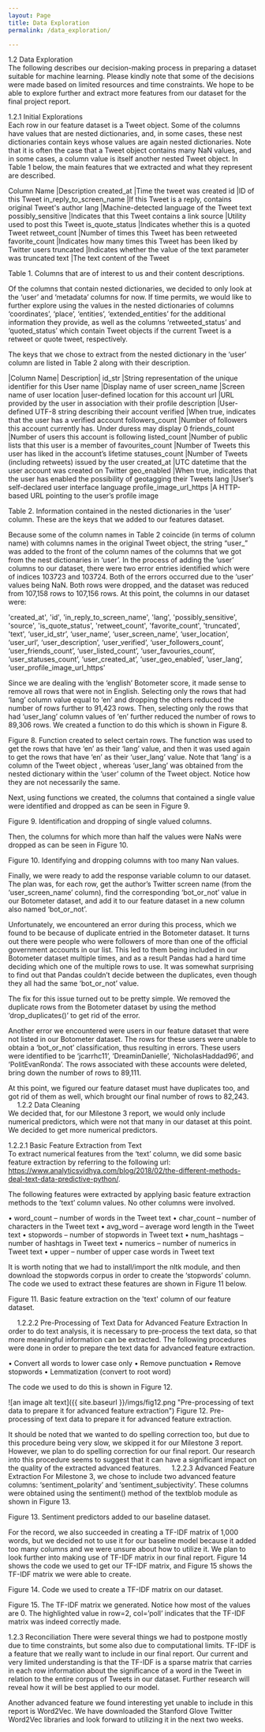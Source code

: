 ```yaml
---
layout: Page
title: Data Exploration
permalink: /data_exploration/

---
```



1.2	Data Exploration  
The following describes our decision-making process in preparing a dataset suitable for machine learning. Please kindly note that some of the decisions were made based on limited resources and time constraints. We hope to be able to explore further and extract more features from our dataset for the final project report.

1.2.1	Initial Explorations  
Each row in our feature dataset is a Tweet object. Some of the columns have values that are nested dictionaries, and, in some cases, these nest dictionaries contain keys whose values are again nested dictionaries. Note that it is often the case that a Tweet object contains many NaN values, and in some cases, a column value is itself another nested Tweet object. In Table 1 below, the main features that we extracted and what they represent are described.


Column Name	|Description
created_at	|Time the tweet was created
id	|ID of this Tweet
in_reply_to_screen_name	|If this Tweet is a reply, contains original Tweet's author
lang	|Machine-detected language of the Tweet text
possibly_sensitive	|Indicates that this Tweet contains a link
source	|Utility used to post this Tweet
is_quote_status	|Indicates whether this is a quoted Tweet
retweet_count	|Number of times this Tweet has been retweeted
favorite_count	|Indicates how many times this Tweet has been liked by Twitter users
truncated	|Indicates whether the value of the text parameter was truncated
text	|The text content of the Tweet

Table 1. Columns that are of interest to us and their content descriptions.


Of the columns that contain nested dictionaries, we decided to only look at the ‘user’ and ‘metadata’ columns for now. If time permits, we would like to further explore using the values in the nested dictionaries of columns ‘coordinates’, ‘place’, ‘entities’, ‘extended_entities’ for the additional information they provide, as well as the columns ‘retweeted_status’ and  ‘quoted_status’ which contain Tweet objects if the current Tweet is a retweet or quote tweet, respectively.


The keys that we chose to extract from the nested dictionary in the ‘user’ column are listed in Table 2 along with their description.

|Column Name|	Description|
id_str	|String representation of the unique identifier for this User
name	|Display name of user
screen_name	|Screen name of user
location	|user-defined location for this account
url	|URL provided by the user in association with their profile
description	|User-defined UTF-8 string describing their account
verified	|When true, indicates that the user has a verified account
followers_count	|Number of followers this account currently has. Under duress may display 0
friends_count	|Number of users this account is following
listed_count	|Number of public lists that this user is a member of
favourites_count	|Number of Tweets this user has liked in the account’s lifetime
statuses_count	|Number of Tweets (including retweets) issued by the user
created_at	|UTC datetime that the user account was created on Twitter
geo_enabled	 |When true, indicates that the user has enabled the possibility of geotagging their Tweets
lang	 |User’s self-declared user interface language
profile_image_url_https	 |A HTTP-based URL pointing to the user’s profile image

Table 2. Information contained in the nested dictionaries in the ‘user’ column. These are the keys that we added to our features dataset.

Because some of the column names in Table 2 coincide (in terms of column name) with columns names in the original Tweet object, the string “user_” was added to the front of the column names of the columns that we got from the nest dictionaries in ‘user’. In the process of adding the ‘user’ columns to our dataset, there were two error entries identified which were of indices 103723 and 103724. Both of the errors occurred due to the ‘user’ values being NaN. Both rows were dropped, and the dataset was reduced from 107,158 rows to 107,156 rows. At this point, the columns in our dataset were:

'created_at', 'id', 'in_reply_to_screen_name', 'lang', 'possibly_sensitive', 'source', 'is_quote_status', 'retweet_count', 'favorite_count', 'truncated', 'text', ‘user_id_str’, ‘user_name’, ‘user_screen_name’, ‘user_location’, ‘user_url’, ‘user_description’, ‘user_verified’, ‘user_followers_count’, ‘user_friends_count’, ‘user_listed_count’, ‘user_favouries_count’, ‘user_statuses_count’, ‘user_created_at’, ‘user_geo_enabled’, ‘user_lang’, ‘user_profile_image_url_https’

Since we are dealing with the ‘english’ Botometer score, it made sense to remove all rows that were not in English. Selecting only the rows that had ‘lang’ column value equal to ‘en’ and dropping the others reduced the number of rows further to 91,423 rows. Then, selecting only the rows that had ‘user_lang’ column values of ‘en’ further reduced the number of rows to 89,306 rows. We created a function to do this which is shown in Figure 8.


Figure 8. Function created to select certain rows. The function was used to get the rows that have ‘en’ as their ‘lang’ value, and then it was used again to get the rows that have ‘en’ as their ‘user_lang’ value. Note that ‘lang’ is a column of the Tweet object , whereas ‘user_lang’ was obtained from the nested dictionary within the ‘user’ column of the Tweet object. Notice how they are not necessarily the same.

Next, using functions we created, the columns that contained a single value were identified and dropped as can be seen in Figure 9.


Figure 9. Identification and dropping of single valued columns.

Then, the columns for which more than half the values were NaNs were dropped as can be seen in Figure 10.


Figure 10. Identifying and dropping columns with too many Nan values.

Finally, we were ready to add the response variable column to our dataset. The plan was, for each row, get the author’s Twitter screen name (from the ‘user_screen_name’ column), find the corresponding ‘bot_or_not’ value in our Botometer dataset, and add it to our feature dataset in a new column also named ‘bot_or_not’.

Unfortunately, we encountered an error during this process, which we found to be because of duplicate entried in the Botometer dataset. It turns out there were people who were followers of more than one of the official government accounts in our list. This led to them being included in our Botometer dataset multiple times, and as a result Pandas had a hard time deciding which one of the multiple rows to use. It was somewhat surprising to find out that Pandas couldn’t decide between the duplicates, even though they all had the same ‘bot_or_not’ value.

The fix for this issue turned out to be pretty simple. We removed the duplicate rows from the Botometer dataset by using the method ‘drop_duplicates()’ to get rid of the error.

Another error we encountered were users in our feature dataset that were not listed in our Botometer dataset. The rows for these users were unable to obtain a ‘bot_or_not’ classification, thus resulting in errors. These users were identified to be ‘jcarrhc11’, ‘DreaminDanielle’, ‘NicholasHaddad96’, and ‘PolitEvanRonda’. The rows associated with these accounts were deleted, bring down the number of rows to 89,111.

At this point, we figured our feature dataset must have duplicates too, and got rid of them as well, which brought our final number of rows to 82,243.
 
1.2.2	Data Cleaning  
We decided that, for our Milestone 3 report, we would only include numerical predictors, which were not that many in our dataset at this point. We decided to get more numerical predictors.

1.2.2.1	Basic Feature Extraction from Text  
To extract numerical features from the ‘text’ column, we did some basic feature extraction by referring to the following url: https://www.analyticsvidhya.com/blog/2018/02/the-different-methods-deal-text-data-predictive-python/.

 The following features were extracted by applying basic feature extraction methods to the ‘text’ column values. No other columns were involved.

•	word_count – number of words in the Tweet text
•	char_count – number of characters in the Tweet text
•	avg_word – average word length in the Tweet text
•	stopwords – number of stopwords in Tweet text
•	num_hashtags – number of hashtags in Tweet text
•	numerics – number of numerics in Tweet text
•	upper – number of upper case words in Tweet text

It is worth noting that we had to install/import the nltk module, and then download the stopwords corpus in order to create the ‘stopwords’ column. The code we used to extract these features are shown in Figure 11 below.


Figure 11. Basic feature extraction on the 'text' column of our feature dataset.

 
1.2.2.2	Pre-Processing of Text Data for Advanced Feature Extraction
In order to do text analysis, it is necessary to pre-process the text data, so that more meaningful information can be extracted. The following procedures were done in order to prepare the text data for advanced feature extraction.

•	Convert all words to lower case only
•	Remove punctuation
•	Remove stopwords
•	Lemmatization (convert to root word)

The code we used to do this is shown in Figure 12.


![an image alt text]({{ site.baseurl }}/imgs/fig12.png "Pre-processing of text data to prepare it for advanced feature extraction")
Figure 12. Pre-processing of text data to prepare it for advanced feature extraction.


It should be noted that we wanted to do spelling correction too, but due to this procedure being very slow, we skipped it for our Milestone 3 report. However, we plan to do spelling correction for our final report. Our research into this procedure seems to suggest that it can have a significant impact on the quality of the extracted advanced features.
 
1.2.2.3	Advanced Feature Extraction
For Milestone 3, we chose to include two advanced feature columns: ‘sentiment_polarity’ and ‘sentiment_subjectivity’. These columns were obtained using the sentiment() method of the textblob module as shown in Figure 13.



Figure 13. Sentiment predictors added to our baseline dataset.


For the record, we also succeeded in creating a TF-IDF matrix of 1,000 words, but we decided not to use it for our baseline model because it added too many columns and we were unsure about how to utilize it. We plan to look further into making use of TF-IDF matrix in our final report. Figure 14 shows the code we used to get our TF-IDF matrix, and Figure 15 shows the TF-IDF matrix we were able to create.



Figure 14. Code we used to create a TF-IDF matrix on our dataset.



Figure 15. The TF-IDF matrix we generated. Notice how most of the values are 0. The highlighted value in row=2, col=’poll’ indicates that the TF-IDF matrix was indeed correctly made.


1.2.3	Reconciliation
There were several things we had to postpone mostly due to time constraints, but some also due to computational limits. TF-IDF is a feature that we really want to include in our final report. Our current and very limited understanding is that the TF-IDF is a sparse matrix that carries in each row information about the significance of a word in the Tweet in relation to the entire corpus of Tweets in our dataset. Further research will reveal how it will be best applied to our model.

Another advanced feature we found interesting yet unable to include in this report is Word2Vec. We have downloaded the Stanford Glove Twitter Word2Vec libraries and look forward to utilizing it in the next two weeks.
